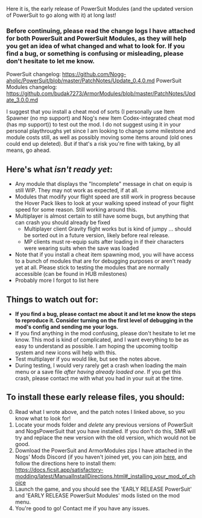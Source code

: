 Here it is, the early release of PowerSuit Modules (and the updated version of PowerSuit to go along with it) at long last!

### Before continuing, please read the change logs I have attached for both PowerSuit and PowerSuit Modules, as they will help you get an idea of what changed and what to look for. If you find a bug, or something is confusing or misleading, please don't hesitate to let me know.

PowerSuit changelog: https://github.com/Nogg-aholic/PowerSuit/blob/master/PatchNotes/Update_0.4.0.md
PowerSuit Modules changelog: https://github.com/budak7273/ArmorModules/blob/master/PatchNotes/Update_3.0.0.md

I suggest that you install a cheat mod of sorts (I personally use Item Spawner (no mp support) and Nog's new Item Codex-integrated cheat mod (has mp support)) to test out the mod. I do not suggest using it in your personal playthroughs yet since I am looking to change some milestone and module costs still, as well as possibly moving some items around (old ones could end up deleted). But if that's a risk you're fine with taking, by all means, go ahead.

## Here's what *isn't ready yet*:

- Any module that displays the "Incomplete" message in chat on equip is still WIP. They may not work as expected, if at all.
- Modules that modify your flight speed are still work in progress because the Hover Pack likes to look at your walking speed instead of your flight speed for some reason. Still working around this.
- Multiplayer is almost certain to still have some bugs, but anything that can crash you should already be fixed
	- Multiplayer client Gravity flight works but is kind of jumpy ... should be sorted out in a future version, likely before real release.
	- MP clients must re-equip suits after loading in if their characters were wearing suits when the save was loaded 
- Note that if you install a cheat item spawning mod, you will have access to a bunch of modules that are for debugging purposes or aren't ready yet at all. Please stick to testing the modules that are normally accessible (can be found in HUB milestones)
- Probably more I forgot to list here

## Things to watch out for:

- **If you find a bug, please contact me about it and let me know the steps to reproduce it. Consider turning on the first level of debugging in the mod's config and sending me your logs.**
- If you find anything in the mod confusing, please don't hesitate to let me know. This mod is kind of complicated, and I want everything to be as easy to understand as possible. I am hoping the upcoming tooltip system and new icons will help with this.
- Test multiplayer if you would like, but see the notes above.
- During testing, I would very rarely get a crash when loading the main menu or a save file *after having already loaded one*. If you get this crash, please contact me with what you had in your suit at the time.


## To install these early release files, you should:

0. Read what I wrote above, and the patch notes I linked above, so you know what to look for!
1. Locate your mods folder and *delete* any previous versions of PowerSuit and NogsPowerSuit that you have installed. If you don't do this, SMR will try and replace the new version with the old version, which would not be good.
2. Download the PowerSuit and ArmorModules zips I have attached in the Nogs' Mods Discord (if you haven't joined yet, you can join [here](http://discord.gg/zqp6U7Y7Nu), and follow the directions here to install them:
https://docs.ficsit.app/satisfactory-modding/latest/ManualInstallDirections.html#_installing_your_mod_of_choice
3. Launch the game, and you should see the 'EARLY RELEASE PowerSuit' and 'EARLY RELEASE PowerSuit Modules' mods listed on the mod menu.
4. You're good to go! Contact me if you have any issues.